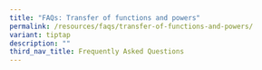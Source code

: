 ```yaml
---
title: "FAQs: Transfer of functions and powers"
permalink: /resources/faqs/transfer-of-functions-and-powers/
variant: tiptap
description: ""
third_nav_title: Frequently Asked Questions
---
```

